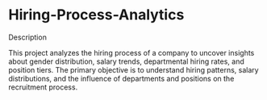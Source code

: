 # Hiring-Process-Analytics
Description 

This project analyzes the hiring process of a company to uncover insights 
about gender distribution, salary trends, departmental hiring rates, and position 
tiers. The primary objective is to understand hiring patterns, salary 
distributions, and the influence of departments and positions on the 
recruitment process.
